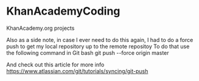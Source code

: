 # KhanAcademyCoding
KhanAcademy.org projects

Also as a side note, in case I ever need to do this again, I had to do a force push to get my local repository up to the remote repositoy
To do that use the following command in Git bash
git push --force origin master

And check out this article for more info https://www.atlassian.com/git/tutorials/syncing/git-push
